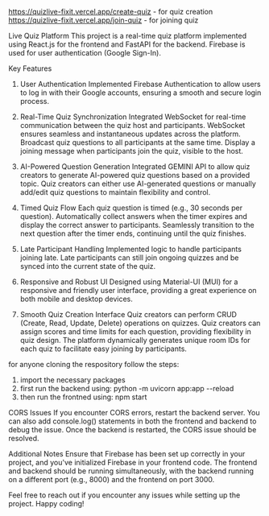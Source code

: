 https://quizlive-fixit.vercel.app/create-quiz - for quiz creation
https://quizlive-fixit.vercel.app/join-quiz - for joining quiz

Live Quiz Platform
This project is a real-time quiz platform implemented using React.js for the frontend and FastAPI for the backend. Firebase is used for user authentication (Google Sign-In).

Key Features
1. User Authentication
Implemented Firebase Authentication to allow users to log in with their Google accounts, ensuring a smooth and secure login process.

2. Real-Time Quiz Synchronization
Integrated WebSocket for real-time communication between the quiz host and participants. WebSocket ensures seamless and instantaneous updates across the platform.
Broadcast quiz questions to all participants at the same time.
Display a joining message when participants join the quiz, visible to the host.

3. AI-Powered Question Generation
Integrated GEMINI API to allow quiz creators to generate AI-powered quiz questions based on a provided topic.
Quiz creators can either use AI-generated questions or manually add/edit quiz questions to maintain flexibility and control.

4. Timed Quiz Flow
Each quiz question is timed (e.g., 30 seconds per question).
Automatically collect answers when the timer expires and display the correct answer to participants.
Seamlessly transition to the next question after the timer ends, continuing until the quiz finishes.

5. Late Participant Handling
Implemented logic to handle participants joining late. Late participants can still join ongoing quizzes and be synced into the current state of the quiz.

6. Responsive and Robust UI
Designed using Material-UI (MUI) for a responsive and friendly user interface, providing a great experience on both mobile and desktop devices.

7. Smooth Quiz Creation Interface
Quiz creators can perform CRUD (Create, Read, Update, Delete) operations on quizzes.
Quiz creators can assign scores and time limits for each question, providing flexibility in quiz design.
The platform dynamically generates unique room IDs for each quiz to facilitate easy joining by participants.

for anyone cloning the respository follow the steps:
1) import the necessary packages
2) first run the backend using: python -m uvicorn app:app --reload
3) then run the frontned using: npm start

CORS Issues
If you encounter CORS errors, restart the backend server. You can also add console.log() statements in both the frontend and backend to debug the issue. Once the backend is restarted, the CORS issue should be resolved.

Additional Notes
Ensure that Firebase has been set up correctly in your project, and you've initialized Firebase in your frontend code.
The frontend and backend should be running simultaneously, with the backend running on a different port (e.g., 8000) and the frontend on port 3000.

Feel free to reach out if you encounter any issues while setting up the project. Happy coding!


